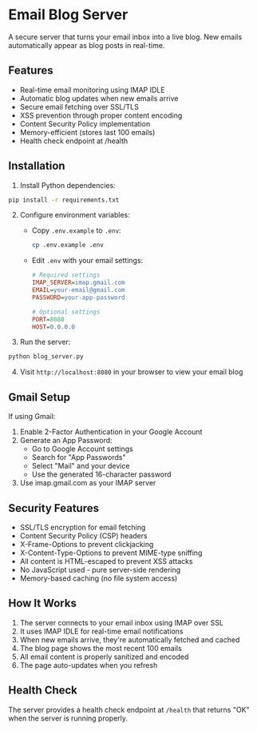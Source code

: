 # Email Blog Server

A secure server that turns your email inbox into a live blog. New emails automatically appear as blog posts in real-time.

## Features

- Real-time email monitoring using IMAP IDLE
- Automatic blog updates when new emails arrive
- Secure email fetching over SSL/TLS
- XSS prevention through proper content encoding
- Content Security Policy implementation
- Memory-efficient (stores last 100 emails)
- Health check endpoint at /health

## Installation

1. Install Python dependencies:
```bash
pip install -r requirements.txt
```

2. Configure environment variables:
   - Copy `.env.example` to `.env`:
     ```bash
     cp .env.example .env
     ```
   - Edit `.env` with your email settings:
     ```ini
     # Required settings
     IMAP_SERVER=imap.gmail.com
     EMAIL=your-email@gmail.com
     PASSWORD=your-app-password

     # Optional settings
     PORT=8080
     HOST=0.0.0.0
     ```

3. Run the server:
```bash
python blog_server.py
```

4. Visit `http://localhost:8080` in your browser to view your email blog

## Gmail Setup

If using Gmail:
1. Enable 2-Factor Authentication in your Google Account
2. Generate an App Password:
   - Go to Google Account settings
   - Search for "App Passwords"
   - Select "Mail" and your device
   - Use the generated 16-character password
3. Use imap.gmail.com as your IMAP server

## Security Features

- SSL/TLS encryption for email fetching
- Content Security Policy (CSP) headers
- X-Frame-Options to prevent clickjacking
- X-Content-Type-Options to prevent MIME-type sniffing
- All content is HTML-escaped to prevent XSS attacks
- No JavaScript used - pure server-side rendering
- Memory-based caching (no file system access)

## How It Works

1. The server connects to your email inbox using IMAP over SSL
2. It uses IMAP IDLE for real-time email notifications
3. When new emails arrive, they're automatically fetched and cached
4. The blog page shows the most recent 100 emails
5. All email content is properly sanitized and encoded
6. The page auto-updates when you refresh

## Health Check

The server provides a health check endpoint at `/health` that returns "OK" when the server is running properly.

